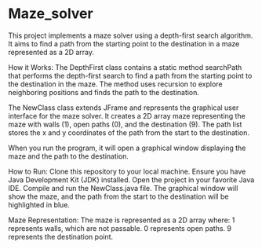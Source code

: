 # Maze_solver

This project implements a maze solver using a depth-first search algorithm. It aims to find a path from the starting point to the destination in a maze represented as a 2D array.

How it Works:
The DepthFirst class contains a static method searchPath that performs the depth-first search to find a path from the starting point to the destination in the maze. The method uses recursion to explore neighboring positions and finds the path to the destination.

The NewClass class extends JFrame and represents the graphical user interface for the maze solver. It creates a 2D array maze representing the maze with walls (1), open paths (0), and the destination (9). The path list stores the x and y coordinates of the path from the start to the destination.

When you run the program, it will open a graphical window displaying the maze and the path to the destination.

How to Run:
Clone this repository to your local machine.
Ensure you have Java Development Kit (JDK) installed.
Open the project in your favorite Java IDE.
Compile and run the NewClass.java file.
The graphical window will show the maze, and the path from the start to the destination will be highlighted in blue.

Maze Representation:
The maze is represented as a 2D array where:
1 represents walls, which are not passable.
0 represents open paths.
9 represents the destination point.
